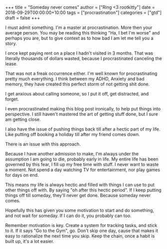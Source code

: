 +++
title = "Someday never comes"
author = ["Ring <3 rootkitty"]
date = 2018-09-29T00:00:00+10:00
tags = ["procrastination"]
categories = ["gtd"]
draft = false
+++

I must admit something. I'm a master at procrastination. More then your
average person. You may be reading this thinking "Ha, I bet I'm worse" and
perhaps you are, but to give context as to how bad I am let me tell you a
story.

I once kept paying rent on a place I hadn't visited in 3 months. That was
literally thousands of dollars wasted, because I procrastinated canceling the
lease.

That was not a freak occurrence either. I'm well known for procrastinating
pretty much everything. I think between my ADHD, Anxiety and bad memory, they
have created this perfect storm of not getting shit done.

I get anxious about calling someone, so I put it off, get distracted, and
forget.

I even procrastinated making this blog post ironically, to help put things
into perspective. I still haven't mastered the art of getting stuff done, but
I sure am getting close.

I also have the issue of pushing things back till after a hectic part of my
life. Like putting off booking a holiday till after my friend comes down.

There is an issue with this approach.

Because I have another admission to make, I'm always under the assumption I
am going to die, probably early in life. My entire life has been governed
by this fear, I fill up my free time with stuff. I never want to waste a
moment. Not spend a day watching TV for entertainment, nor play games for days
on end.

This means my life is always hectic and filled with things I can use to put
other things off with. By saying "oh after this hectic period". If I keep
putting things off till someday, they'll never get done. Because someday never
comes.

Hopefully this has given you some motivation to start and do something, and
not wait for someday. If I can do it, you probably can too.

Remember motivation is key. Create a system for tracking tasks, and stick to
it. If it says "Go to the Gym", go. Don't skip one day, cause that makes it
easy to rationalize the next time you skip. Keep the chain, once a habit is
built up, it's a lot easier.
